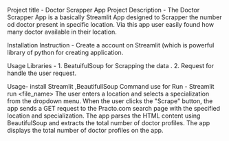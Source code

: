Project title -  Doctor Scrapper App
Project Description - The Doctor Scrapper App  is a basically Streamlit App  designed to Scrapper the number od doctor present in specific location. 
Via this app user easily found how many doctor available in their location.

Installation Instruction - Create a account on Streamlit (which is powerful library of python for creating application.

Usage Libraries -  1. BeatuifulSoup for Scrapping the data .
                   2. Request for handle the user request.

Usage- install Streamlit ,BeautifullSoup 
Command use for Run - Streamlit run <file_name>
The user enters a location and selects a specialization from the dropdown menu.
When the user clicks the "Scrape" button, the app sends a GET request to the Practo.com search page with the specified location and specialization.
The app parses the HTML content using BeautifulSoup and extracts the total number of doctor profiles.
The app displays the total number of doctor profiles on the app.

                   
                   


